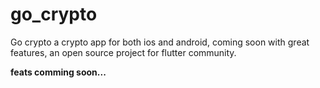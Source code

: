 # go_crypto

Go crypto a crypto app for both ios and android, coming soon with great features, an open source project for flutter community.


**feats comming soon...**
